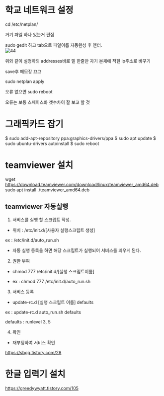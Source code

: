# 학교 네트워크 설정

cd /etc/netplan/

거기 파일 하나 있는거 편집

sudo gedit 하고 tab으로 파일이름 자동완성 후 엔터.   
![44](https://user-images.githubusercontent.com/40755420/145689717-8ea0c46e-958f-42fa-813a-5aeb02a3a658.png)



위와 같이 설정하되 addresses바로 밑 한줄만 자기 본체에 적힌 ip주소로 바꾸기

save후 메모장 끄고

sudo netplan apply

오류 없으면 sudo reboot

오류는 보통 스페이스바 갯수차이 잘 보고 할 것





# 그래픽카드 잡기


$ sudo add-apt-repository ppa:graphics-drivers/ppa
$ sudo apt update
$ sudo ubuntu-drivers autoinstall
$ sudo reboot


# teamviewer 설치  

wget https://download.teamviewer.com/download/linux/teamviewer_amd64.deb   
sudo apt install ./teamviewer_amd64.deb   

## teamviewer 자동실행
1. 서비스를 실행 할 스크립트 작성.

  - 위치 : /etc/init.d/[사용자 실행스크립트 생성]

  ex : /etc/init.d/auto_run.sh

  - 자동 실행 등록을 하면 해당 스크립트가 실행되어 서비스를 띄우게 된다.



2. 권한 부여

  - chmod 777 /etc/init.d/[실행 스크립트이름]

  - ex : chmod 777 /etc/init.d/auto_run.sh



3. 서비스 등록

  - update-rc.d [실행 스크립트 이름] defaults

  ex : update-rc.d auto_run.sh defaults

  

  defaults : runlevel 3, 5



4. 확인 

  - 재부팅하여 서비스 확인

https://sbgg.tistory.com/28


# 한글 입력기 설치
https://greedywyatt.tistory.com/105
